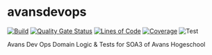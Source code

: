 # avansdevops
[![Build](https://github.com/basvanrooten/avansdevops/actions/workflows/main.yml/badge.svg)](https://github.com/basvanrooten/avansdevops/actions/workflows/main.yml)
[![Quality Gate Status](https://sonarcloud.io/api/project_badges/measure?project=basvanrooten_avansdevops&metric=alert_status)](https://sonarcloud.io/dashboard?id=basvanrooten_avansdevops)
[![Lines of Code](https://sonarcloud.io/api/project_badges/measure?project=basvanrooten_avansdevops&metric=ncloc)](https://sonarcloud.io/dashboard?id=basvanrooten_avansdevops)
[![Coverage](https://sonarcloud.io/api/project_badges/measure?project=basvanrooten_avansdevops&metric=coverage)](https://sonarcloud.io/dashboard?id=basvanrooten_avansdevops)
![Test](https://img.shields.io/badge/Mental%20Health-Suicidal-red)

Avans Dev Ops Domain Logic &amp; Tests for SOA3 of Avans Hogeschool
